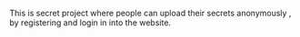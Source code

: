 
This is secret project where people can upload their secrets anonymously , by registering and login in into the website.


